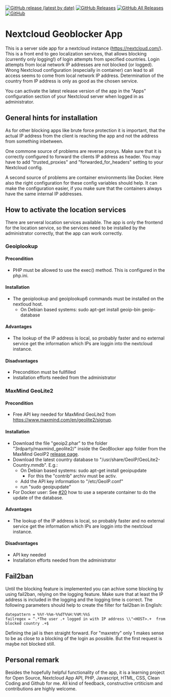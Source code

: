 [![GitHub release (latest by date)](https://img.shields.io/github/v/release/homeitadmin/nextcloud_geoblocker)](https://github.com/HomeITAdmin/nextcloud_geoblocker/releases)
[![GitHub Releases](https://img.shields.io/github/downloads/homeitadmin/nextcloud_geoblocker/latest/total)](https://github.com/HomeITAdmin/nextcloud_geoblocker/releases)
[![GitHub All Releases](https://img.shields.io/github/downloads/homeitadmin/nextcloud_geoblocker/total)](https://github.com/HomeITAdmin/nextcloud_geoblocker/releases)
[![GitHub](https://img.shields.io/github/license/homeitadmin/nextcloud_geoblocker)](https://github.com/HomeITAdmin/nextcloud_geoblocker/blob/master/COPYING)

# Nextcloud Geoblocker App
This is a server side app for a nextcloud instance (https://nextcloud.com/).
This is a front end to geo localization services, that allows blocking (currently only logging!) of login attempts from specified countries.
Login attempts from local network IP addresses are not blocked (or logged).
Wrong Nextcloud configuration (especially in container) can lead to all access seems to come from local network IP address.
Determination of the country from IP address is only as good as the chosen service. 

You can activate the latest release version of the app in the "Apps" configuration section of your Nextcloud server when logged in as administrator.

## General hints for installation

As for other blocking apps like brute force protection it is important, that the actual IP address from the client is reaching the app and not the address from something inbetween.

One commone source of problems are reverse proxys. Make sure that it is correctly configured to forward the clients IP address as header. You may have to add "trusted_proxies" and "forwarded_for_headers" setting to your Nextcloud config.

A second source of problems are container environments like Docker. Here also the right configuration for these config variables should help. It can make the configuration easier, if you make sure that the containers always have the same internal IP addresses.

## How to activate the location services
There are serveral location services available. The app is only the frontend for the location service, so the services need to be installed by the administrator correctly, that the app can work correctly.

### Geoiplookup
#### Precondition
- PHP must be allowed to use the exec() method. This is configured in the php.ini.
#### Installation
- The geoiplookup and geoiplookup6 commands must be installed on the nextloud host.
  - On Debian based systems: sudo apt-get install geoip-bin geoip-database
#### Advantages
- The lookup of the IP address is local, so probably faster and no external service get the information which IPs are loggin into the nextcloud instance.
#### Disadvantages
- Precondition must be fullfilled
- Installation efforts needed from the administrator

### MaxMind GeoLite2
#### Precondition
- Free API key needed for MaxMind GeoLite2 from https://www.maxmind.com/en/geolite2/signup.
#### Installation 
- Download the file "geoip2.phar" to the folder "3rdparty/maxmind_geolite2/" inside the GeoBlocker app folder from the MaxMind GeoIP2 [release page](https://github.com/maxmind/GeoIP2-php/releases).
- Download the latest country database to "/usr/share/GeoIP/GeoLite2-Country.mmdb". E.g.:
  - On Debian based systems: sudo apt-get install geoipupdate
    - For this the "contrib" archiv must be activ.
  - Add the API key information to "/etc/GeoIP.conf" 
  - run "sudo geoipupdate"
- For Docker user: See [#20](https://github.com/HomeITAdmin/nextcloud_geoblocker/issues/20) how to use a seperate container to do the update of the database.
#### Advantages
- The lookup of the IP address is local, so probably faster and no external service get the information which IPs are loggin into the nextcloud instance.
#### Disadvantages
- API key needed
- Installation efforts needed from the administrator

## Fail2ban
Until the blocking feature is implemented you can achive some blocking by using fail2ban, relying on the logging feature. Make sure that at least the IP address is included in the logging and the logging time is correct. The following parameters should help to create the filter for fail2ban in English: 

```
datepattern = %%Y-%%m-%%dT%%H:%%M:%%S
failregex = ^.*The user .+ logged in with IP address \\"<HOST>.+  from blocked country .+$
```

Defining the jail is then straight forward. For "maxretry" only 1 makes sense to be as close to a blocking of the login as possible. But the first request is maybe not blocked still.

## Personal remark
Besides the hopefully helpful functionality of the app, it is a learning project for Open Source, Nextcloud App API, PHP, Javascript, HTML, CSS, Clean Coding and Github for me. All kind of feedback, constructive crtiticism and contributions are highly welcome. 

